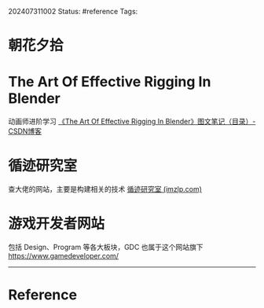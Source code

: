 202407311002
Status: #reference
Tags:
# 朝花夕拾
# The Art Of Effective Rigging In Blender
动画师进阶学习
[《The Art Of Effective Rigging In Blender》图文笔记（目录）-CSDN博客](https://blog.csdn.net/ttm2d/article/details/105346624)

# 循迹研究室
查大佬的网站，主要是构建相关的技术
[循迹研究室 (imzlp.com)](https://imzlp.com/)
# 游戏开发者网站
包括 Design、Program 等各大板块，GDC 也属于这个网站旗下
https://www.gamedeveloper.com/

---
# Reference